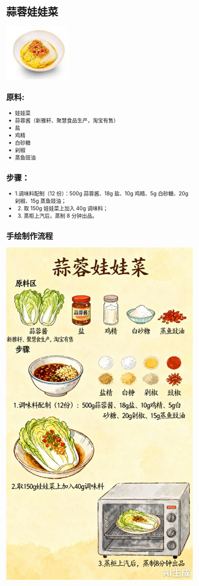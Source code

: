 # 蒜蓉娃娃菜

![蒜蓉娃娃菜](../images/蒜蓉娃娃菜.jpg)

## 原料:
- 娃娃菜
- 蒜蓉酱（新雅轩、聚慧食品生产，淘宝有售）
- 盐
- 鸡精
- 白砂糖
- 剁椒
- 蒸鱼豉油

## 步骤：
- 1.调味料配制（12 份）：500g 蒜蓉酱、18g 盐、10g 鸡精、5g 白砂糖、20g 剁椒、15g 蒸鱼豉油；
- 2. 取 150g 娃娃菜上加入 40g 调味料；
- 3. 蒸柜上汽后，蒸制 8 分钟出品。

## 手绘制作流程

![手绘制作流程](../images/蒸菜/蒜蓉娃娃菜.jpg)
